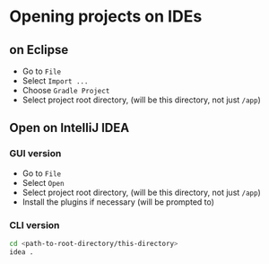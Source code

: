 # Opening projects on IDEs

## on Eclipse

- Go to `File`
- Select `Import ...`
- Choose `Gradle Project`
- Select project root directory, (will be this directory, not just `/app`)

## Open on IntelliJ IDEA

### GUI version
- Go to `File`
- Select `Open`
- Select project root directory, (will be this directory, not just `/app`)
- Install the plugins if necessary (will be prompted to)

### CLI version
```sh
cd <path-to-root-directory/this-directory>
idea .
```